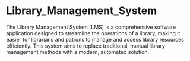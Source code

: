 # Library_Management_System
The Library Management System (LMS) is a comprehensive software application designed to streamline the operations of a library, making it easier for librarians and patrons to manage and access library resources efficiently. This system aims to replace traditional, manual library management methods with a modern, automated solution.
